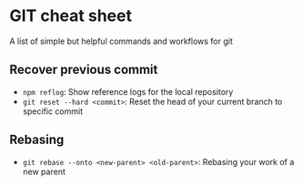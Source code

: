 # GIT cheat sheet

A list of simple but helpful commands and workflows for git

## Recover previous commit
* `npm reflog`: Show reference logs for the local repository
* `git reset --hard <commit>`: Reset the head of your current branch to specific commit

## Rebasing
* `git rebase --onto <new-parent> <old-parent>`: Rebasing your work of a new parent

